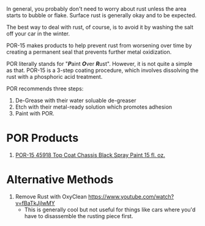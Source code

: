 In general, you probably don't need to worry about rust unless the area starts to bubble or flake.  Surface rust is generally okay and to be expected.

The best way to deal with rust, of course, is to avoid it by washing the salt off your car in the winter.

POR-15 makes products to help prevent rust from worsening over time by creating a permanent seal that prevents further metal oxidization.

POR literally stands for "***P***aint ***O***ver ***R***ust".  However, it is not quite a simple as that.  POR-15 is a 3-step coating procedure, which involves dissolving the rust with a phosphoric acid treatment.

POR recommends three steps:

1. De-Grease with their water soluable de-greaser
2. Etch with their metal-ready solution which promotes adhesion
3. Paint with POR. 

# POR Products
1. [POR-15 45918 Top Coat Chassis Black Spray Paint 15 fl. oz.](https://www.amazon.com/POR-15-45918-Chassis-Black-Coat/dp/B00MBFOHEW/)

# Alternative Methods
1. Remove Rust with OxyClean https://www.youtube.com/watch?v=fBaTkJjlwMY
   - This is generally cool but not useful for things like cars where you'd have to disassemble the rusting piece first.
